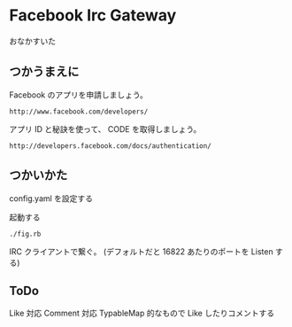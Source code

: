 # Facebook Irc Gateway
おなかすいた

## つかうまえに
Facebook のアプリを申請しましょう。

    http://www.facebook.com/developers/

アプリ ID と秘訣を使って、 CODE を取得しましょう。

    http://developers.facebook.com/docs/authentication/

## つかいかた
config.yaml を設定する

起動する

    ./fig.rb

IRC クライアントで繋ぐ。 (デフォルトだと 16822 あたりのポートを Listen する)


## ToDo
Like 対応
Comment 対応
TypableMap 的なもので Like したりコメントする

